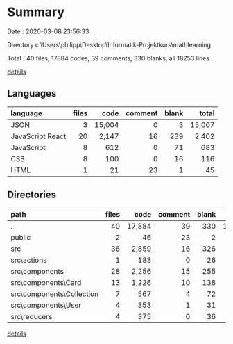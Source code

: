 # Summary

Date : 2020-03-08 23:56:33

Directory c:\Users\philipp\Desktop\Informatik-Projektkurs\mathlearning

Total : 40 files,  17884 codes, 39 comments, 330 blanks, all 18253 lines

[details](details.md)

## Languages
| language | files | code | comment | blank | total |
| :--- | ---: | ---: | ---: | ---: | ---: |
| JSON | 3 | 15,004 | 0 | 3 | 15,007 |
| JavaScript React | 20 | 2,147 | 16 | 239 | 2,402 |
| JavaScript | 8 | 612 | 0 | 71 | 683 |
| CSS | 8 | 100 | 0 | 16 | 116 |
| HTML | 1 | 21 | 23 | 1 | 45 |

## Directories
| path | files | code | comment | blank | total |
| :--- | ---: | ---: | ---: | ---: | ---: |
| . | 40 | 17,884 | 39 | 330 | 18,253 |
| public | 2 | 46 | 23 | 2 | 71 |
| src | 36 | 2,859 | 16 | 326 | 3,201 |
| src\actions | 1 | 183 | 0 | 26 | 209 |
| src\components | 28 | 2,256 | 15 | 255 | 2,526 |
| src\components\Card | 13 | 1,226 | 10 | 138 | 1,374 |
| src\components\Collection | 7 | 567 | 4 | 72 | 643 |
| src\components\User | 4 | 353 | 1 | 31 | 385 |
| src\reducers | 4 | 375 | 0 | 36 | 411 |

[details](details.md)